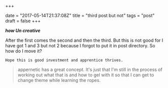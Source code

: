 +++

date = "2017-05-14T21:37:08Z"
title = "third post but not"
tags = "post"
draft = false
+++
***how Un creative***

After the first comes the second and then the third. But this is not good for I have got 1 and 3 but not 2 because I forgot to put it in post directory. So how do I move it?

    Hope this is good investment and apprentice thrives.

> appernetic has a great concept. It's just that I'm still in the process of working out what that is and how to gel with it so that I can get to change theme while learning the ropes.
